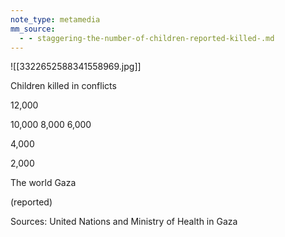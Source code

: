 ```yaml
---
note_type: metamedia
mm_source:
  - - staggering-the-number-of-children-reported-killed-.md
---
```


![[3322652588341558969.jpg]]

Children killed in conflicts

12,000

10,000
8,000
6,000

4,000

2,000

The world Gaza

(reported)

Sources: United Nations and Ministry of Health in Gaza

